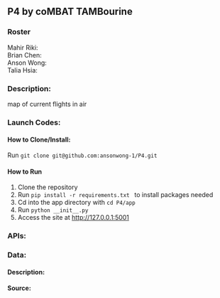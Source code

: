 ## P4 by coMBAT TAMBourine

### Roster
Mahir Riki:  
Brian Chen:  
Anson Wong:  
Talia Hsia:  

### Description:
map of current flights in air  
### Launch Codes: 
#### How to Clone/Install:
Run ```git clone git@github.com:ansonwong-1/P4.git```
#### How to Run
1. Clone the repository
2. Run  ```pip install -r requirements.txt ``` to install packages needed
3. Cd into the app directory with ```cd P4/app```
4. Run ```python __init__.py```
5. Access the site at http://127.0.0.1:5001
### APIs: 

### Data: 
#### Description:
#### Source: 
